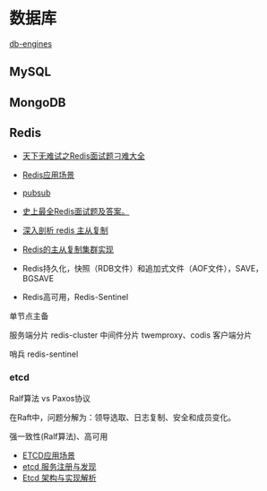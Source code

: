 # 数据库

[db-engines](https://db-engines.com/en/)

## MySQL

## MongoDB

## Redis

* [天下无难试之Redis面试题刁难大全](https://zhuanlan.zhihu.com/p/32540678)
* [Redis应用场景](https://www.scienjus.com/redis-use-case/)
* [pubsub](http://redisbook.readthedocs.io/en/latest/feature/pubsub.html)
* [史上最全Redis面试题及答案。](https://www.jianshu.com/p/85d55f2ffd0a)
* [深入剖析 redis 主从复制](http://daoluan.net/linux/学习总结/网络编程/2014/04/22/decode-redis-replication.html)
* [Redis的主从复制集群实现](https://blog.csdn.net/qq_27754983/article/details/78007438)

* Redis持久化，快照（RDB文件）和追加式文件（AOF文件），SAVE，BGSAVE
* Redis高可用，Redis-Sentinel

单节点主备

服务端分片 redis-cluster
中间件分片 twemproxy、codis
客户端分片 

哨兵 redis-sentinel

### etcd

Ralf算法 vs Paxos协议

在Raft中，问题分解为：领导选取、日志复制、安全和成员变化。

强一致性(Ralf算法)、高可用

* [ETCD应用场景](https://tonydeng.github.io/2015/10/19/etcd-application-scenarios/)
* [etcd 服务注册与发现](http://ralphbupt.github.io/2017/05/04/etcd-服务注册与发现/)
* [Etcd 架构与实现解析](http://jolestar.com/etcd-architecture/)
